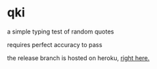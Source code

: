 # qki
a simple typing test of random quotes

requires perfect accuracy to pass

the release branch is hosted on heroku, [right here.](https://qki.herokuapp.com/)
